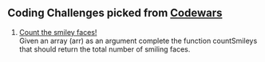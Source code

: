 ## Coding Challenges picked from [Codewars](https://www.codewars.com)

1. [Count the smiley faces!](solutions/count_the_smiley_faces.dart)\
    Given an array (arr) as an argument complete the function countSmileys that should return the total number of smiling faces.

